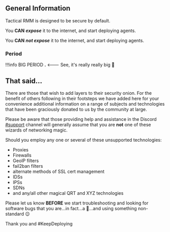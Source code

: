 ## General Information

Tactical RMM is designed to be secure by default. 

You **CAN** **_expose_** it to the internet, and start deploying agents. 

You **CAN** **_not expose_** it to the internet, and start deploying agents.

### Period

!!!info
        BIG PERIOD **.** <--- See, it's really really big 🙂

## That said...

There are those that wish to add layers to their security onion. For the benefit of others following in their footsteps we have added here for your convenience additional information on a range of subjects and technologies that have been graciously donated to us by the community at large.

Please be aware that those providing help and assistance in the Discord [#support](https://discord.com/channels/736478043522072608/744282073870630912) channel will generally assume that you are **not** one of these wizards of networking magic. 

Should you employ any one or several of these unsupported technologies:

* Proxies
* Firewalls
* GeoIP filters
* fail2ban filters
* alternate methods of SSL cert management
* IDSs
* IPSs
* SDNs
* and any/all other magical QRT and XYZ technologies

Please let us know **BEFORE** we start troubleshooting and looking for software bugs that you are...in fact...a 🧙...and using something non-standard 😉

Thank you and #KeepDeploying